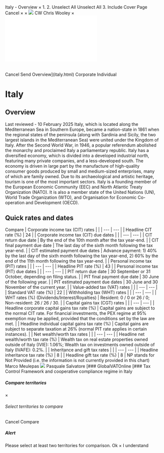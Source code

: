 Italy - Overview
×
1.
2.
Unselect All
Unselect All
3.
Include Cover Page
Cancel
×
×
![](-/media/world-wide-tax-summaries/attachments/global---chris-wooley.ashx%3Frev=ac5e5f3223b34096b1afc2a6009c7320&revision=ac5e5f32-23b3-4096-b1af-c2a6009c7320&hash=859B7ADC84DC2CBEC9760E9E6EE7DE6D0A8BFCDF)
CW
Chris Wooley
×
![](italy.html)
######
Cancel
Send
Overview](italy.html)
Corporate
Individual
# Italy
## Overview
Last reviewed - 10 February 2025
Italy, which is located along the Mediterranean Sea in Southern Europe, became a nation-state in 1861 when the regional states of the peninsula (along with Sardinia and Sicily, the two largest islands in the Mediterranean Sea) were united under the Kingdom of Italy. After the Second World War, in 1946, a popular referendum abolished the monarchy and proclaimed Italy a parliamentary republic.
Italy has a diversified economy, which is divided into a developed industrial north, featuring many private companies, and a less-developed south. The economy is driven in large part by the manufacture of high-quality consumer goods produced by small and medium-sized enterprises, many of which are family owned. Due to its archaeological and artistic heritage, tourism is one of the most important sectors.
Italy is a founding member of the European Economic Community (EEC) and North Atlantic Treaty Organization (NATO). It is also a member state of the United Nations (UN), World Trade Organization (WTO), and Organisation for Economic Co-operation and Development (OECD).
## Quick rates and dates
Compare
| Corporate income tax (CIT) rates | |
| --- | --- |
| Headline CIT rate (%) | 24 |
| Corporate income tax (CIT) due dates | |
| --- | --- |
| CIT return due date | By the end of the 10th month after the tax year-end. |
| CIT final payment due date | The last day of the sixth month following the tax year-end. |
| CIT estimated payment due dates | Advance payment: 1) 40% by the last day of the sixth month following the tax year-end, 2) 60% by the end of the 11th month following the tax year-end. |
| Personal income tax (PIT) rates | |
| --- | --- |
| Headline PIT rate (%) | 43 |
| Personal income tax (PIT) due dates | |
| --- | --- |
| PIT return due date | 30 September or 31 October, depending on filing status. |
| PIT final payment due date | 30 June of the following year. |
| PIT estimated payment due dates | 30 June and 30 November of the current year. |
| Value-added tax (VAT) rates | |
| --- | --- |
| Standard VAT rate (%) | 22 |
| Withholding tax (WHT) rates | |
| --- | --- |
| WHT rates (%) (Dividends/Interest/Royalties) | Resident: 0 / 0 or 26 / 0;  Non-resident: 26 / 26 / 30. |
| Capital gains tax (CGT) rates | |
| --- | --- |
| Headline corporate capital gains tax rate (%) | Capital gains are subject to the normal CIT rate. For financial investments, the PEX regime at 95% exemption may be applied, provided that the conditions set by the law are met. |
| Headline individual capital gains tax rate (%) | Capital gains are subject to separate taxation at 26% (normal PIT rate applies in certain instances). |
| Net wealth/worth tax rates | |
| --- | --- |
| Headline net wealth/worth tax rate (%) | Wealth tax on real estate properties owned outside of Italy (IVIE): 1.06%;  Wealth tax on investments owned outside of Italy (IVAFE): 0.2%. |
| Inheritance and gift tax rates | |
| --- | --- |
| Headline inheritance tax rate (%) | 8 |
| Headline gift tax rate (%) | 8 |
NP stands for Not Provided (i.e. the information is not currently provided in this chart)
Marco Meulepas
![](-/media/world-wide-tax-summaries/italypasquale-salvatorecopia-di-pasquale-salvatore1252okjpg20230227103650730.ashx%3Frev=d284b7da6046490aa9d97efff5c5341d&revision=d284b7da-6046-490a-a9d9-7efff5c5341d&hash=960264D4404F86611426BA407A98759C7BEA763B)
Pasquale Salvatore
[### GlobalVATOnline
[### Tax Control Framework and cooperative compliance regime in Italy
##### Compare territories
×
###### Select territories to compare
#####
Cancel
Compare
##### Alert
Please select at least two territories for comparison.
Ok
×
I understand
